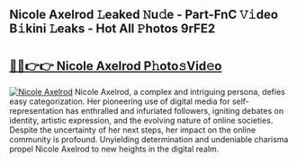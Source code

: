 ## Nicole Axelrod 𝙻eaked 𝙽u𝚍e - Part-FnC 𝚅𝚒deo B𝚒kini 𝙻eaks - Hot All 𝙿hotos 9rFE2

# <h2><a href="http://ld0iaw.urlbe.top/?page=Nicole+Axelrod">🔗🔗👉👉 Nicole Axelrod P𝚑oto𝚜Vid𝚎o</a></h2>

[![Nicole Axelrod](https://i.imgur.com/eBuTRDB.gif)](http://ld0iaw.urlbe.top/?page=Nicole+Axelrod)
Nicole Axelrod, a complex and intriguing persona, defies easy categorization. Her pioneering use of digital media for self-representation has enthralled and infuriated followers, igniting debates on identity, artistic expression, and the evolving nature of online societies. Despite the uncertainty of her next steps, her impact on the online community is profound. Unyielding determination and undeniable charisma propel Nicole Axelrod to new heights in the digital realm.
